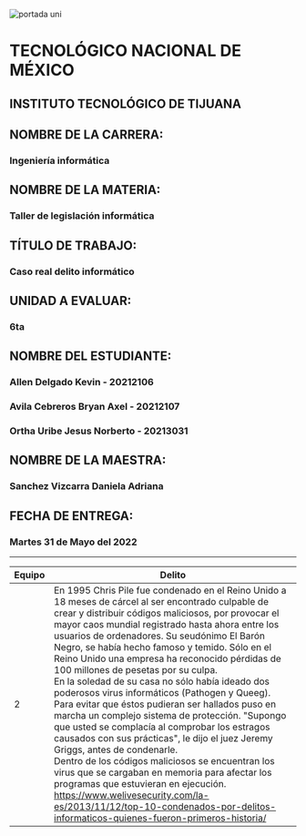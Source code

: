![portada uni](https://user-images.githubusercontent.com/101743883/161363304-dc9ef832-b950-4c0f-9f08-b481a8ab5f1b.png)

# TECNOLÓGICO NACIONAL DE MÉXICO
## INSTITUTO TECNOLÓGICO DE TIJUANA 
## NOMBRE DE LA CARRERA: 
### Ingeniería informática
## NOMBRE DE LA MATERIA: 
### Taller de legislación informática
## TÍTULO DE TRABAJO: 
### Caso real delito informático
## UNIDAD A EVALUAR: 
### 6ta
## NOMBRE DEL ESTUDIANTE: 
### Allen Delgado Kevin - 20212106
### Avila Cebreros Bryan Axel - 20212107
### Ortha Uribe Jesus Norberto - 20213031
## NOMBRE DE LA MAESTRA:
### Sanchez Vizcarra Daniela Adriana
## FECHA DE ENTREGA:
### Martes 31 de Mayo del 2022
----------------------------------
|Equipo|Delito|
|-------------------|-----------------------|
|2|En 1995 Chris Pile fue condenado en el Reino Unido a 18 meses de cárcel al ser encontrado culpable de crear y distribuir códigos maliciosos, por provocar el mayor caos mundial registrado hasta ahora entre los usuarios de ordenadores. Su seudónimo El Barón Negro, se había hecho famoso y temido. Sólo en el Reino Unido una empresa ha reconocido pérdidas de 100 millones de pesetas por su culpa.<br>En la soledad de su casa no sólo había ideado dos poderosos virus informáticos (Pathogen y Queeg). Para evitar que éstos pudieran ser hallados puso en marcha un complejo sistema de protección. "Supongo que usted se complacía al comprobar los estragos causados con sus prácticas", le dijo el juez Jeremy Griggs, antes de condenarle.<br>Dentro de los códigos maliciosos se encuentran los virus  que se cargaban en memoria para afectar los programas que estuvieran en ejecución.<br>https://www.welivesecurity.com/la-es/2013/11/12/top-10-condenados-por-delitos-informaticos-quienes-fueron-primeros-historia/|